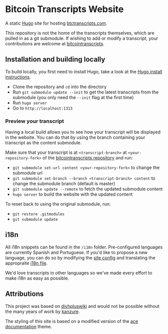 # Bitcoin Transcripts Website

A static [Hugo](https://gohugo.io/) site for hosting [btctranscripts.com](https://btctranscripts.com).

This repository is not the home of the transcripts themselves, which are pulled in as a git submodule. If wishing to add or modify a transcript, your contributions are welcome at [bitcointranscripts](https://github.com/bitcointranscripts/bitcointranscripts).

## Installation and building locally

To build locally, you first need to install Hugo, take a look at the [Hugo install instructions](https://gohugo.io/getting-started/installing/).

- Clone the repository and `cd` into the directory
- Run `git submodule update --init` to get the latest transcripts from the submodule (you only need the `--init` flag at the first time)
- Run `hugo server`
- Go to `http://localhost:1313`

### Preview your transcript

Having a local build allows you to see how your transcript will be displayed in the website. You can do that by using the branch containing your transcript as the content submodule.

Make sure that your transcript is at `<transcript-branch>` at `<your-repository-fork>` of the [bitcointranscripts repository](https://github.com/bitcointranscripts/bitcointranscripts) and run: 

- `git submodule set-url content <your-repository-fork>` to change the submodule url
- `git submodule set-branch --branch <transcript-branch> content` to change the submodule branch (default is master)
- `git submodule update --remote` to fetch the updated submodule content
- `hugo server` to build the website with the updated content

To reset back to using the original submodule, run:

- `git restore .gitmodules`
- `git submodule update`

## i18n

All i18n snippets can be found in the `/i18n` folder. Pre-configured languages are currently Spanish and Portuguese. If you'd like to propose a new language, you can do so by modifying the [site config](https://github.com/bitcointranscripts/bitcointranscripts.github.io/blob/master/config.toml) and translating the appropraite [i18n file](https://github.com/bitcointranscripts/bitcointranscripts.github.io/blob/master/i18n).

We'd love transcripts in other languages so we've made every effort to make i18n as easy as possible.

## Attributions

This project was based on [diyhpluswiki](https://github.com/kanzure/diyhpluswiki) and would not be possible without the many years of work by [kanzure](https://github.com/kanzure).

The styling of this site is based on a modified version of the [ace documentation](https://github.com/vantagedesign/ace-documentation) theme.

